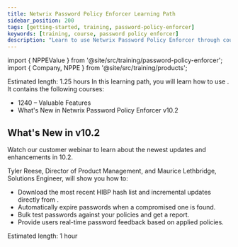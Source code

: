 ```yaml
---
title: Netwrix Password Policy Enforcer Learning Path
sidebar_position: 200
tags: [getting-started, training, password-policy-enforcer]
keywords: [training, course, password policy enforcer]
description: "Learn to use Netwrix Password Policy Enforcer through courses"
---
```


import { NPPEValue } from '@site/src/training/password-policy-enforcer';
import { Company, NPPE } from '@site/src/training/products';


Estimated length: 1.25 hours
In this learning path, you will learn how to use <NPPE />. It contains the following courses:

* 1240 <NPPE /> – Valuable Features
* What's New in Netwrix Password Policy Enforcer v10.2

<NPPEValue />

## What's New in <NPPE /> v10.2

Watch our customer webinar to learn about the newest updates and enhancements in <NPPE /> 10.2.

Tyler Reese, Director of Product Management, and Maurice Lethbridge, Solutions Engineer, will show you how to:

* Download the most recent HIBP hash list and incremental updates directly from <Company />.
* Automatically expire passwords when a compromised one is found.
* Bulk test passwords against your policies and get a report.
* Provide users real-time password feedback based on applied policies.

Estimated length: 1 hour
